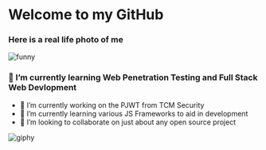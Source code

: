 
# Welcome to my GitHub

### Here is a real life photo of me 
![funny](https://github.com/hack3rSWE/hack3rSWE/assets/107173906/0daed65c-fb9c-4061-a1ac-319149fd22a3)


<!--
**hack3rSWE/hack3rSWE** is a ✨ _special_ ✨ repository because its `README.md` (this file) appears on your GitHub profile.

Here are some ideas to get you started:

- 🔭 I’m currently working on ...
- 🌱 I’m currently learning ...
- 👯 I’m looking to collaborate on ...
- 🤔 I’m looking for help with ...
- 💬 Ask me about ...
- 📫 How to reach me: ...
- 😄 Pronouns: ...
- ⚡ Fun fact: ...
-->
### 🌱 I’m currently learning Web Penetration Testing and Full Stack Web Devlopment
- 🔭 I’m currently working on the PJWT from TCM Security
- 🌱 I’m currently learning various JS Frameworks to aid in development
- 👯 I’m looking to collaborate on just about any open source project
  
![giphy](https://github.com/hack3rSWE/hack3rSWE/assets/107173906/5f24838e-f1b0-4e18-aecd-659630ef63d8)

